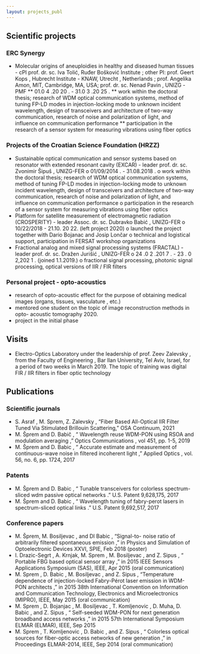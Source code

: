 ```yaml
---
layout: projects_publ
---
```


## Scientific projects

### ERC Synergy
*   Molecular origins of aneuploidies in healthy and diseased human tissues - cPI prof. dr. sc. Iva Tolić, Ruđer Bošković Institute ; other PI: prof. Geert Kops , Hubrecht Institute - KNAW, Utrecht , Netherlands ; prof. Angelika Amon, MIT, Cambridge, MA, USA; prof. dr. sc. Nenad Pavin , UNIZG -PMF
  **   01.0 4 .20 20 . - 31.0 3 .20 25 .
  **   work within the doctoral thesis; research of WDM optical communication systems, method of tuning FP-LD modes in injection-locking mode to unknown incident wavelength, design of transceivers and architecture of two-way communication, research of noise and polarization of light, and influence on communication performance
  **   participation in the research of a sensor system for measuring vibrations using fiber optics

### Projects of the Croatian Science Foundation (HRZZ)
*   Sustainable optical communication and sensor systems based on resonator with extended resonant cavity (EXCAR) - leader prof. dr. sc. Zvonimir Šipuš , UNIZG-FER
o	01/09/2014 . - 31.08.2018 .
o	work within the doctoral thesis; research of WDM optical communication systems, method of tuning FP-LD modes in injection-locking mode to unknown incident wavelength, design of transceivers and architecture of two-way communication, research of noise and polarization of light, and influence on communication performance
o	participation in the research of a sensor system for measuring vibrations using fiber optics
*   Platform for satellite measurement of electromagnetic radiation (CROSPERITY) - leader Assoc. dr. sc. Dubravko Babić , UNIZG-FER
o	10/22/2018 - 21.10. 20 22. (left project 2020)
o	launched the project together with Dario Bojanac and Josip Lončar
o	technical and logistical support, participation in FERSAT workshop organizations
*   Fractional analog and mixed signal processing systems (FRACTAL) - leader prof. dr. sc. Dražen Jurišić , UNIZG-FER
o	24 .0 2 .201 7 . - 23 . 0 2,202 1 . (joined 1.1.2019.)
o	fractional signal processing, photonic signal processing, optical versions of IIR / FIR filters

 
### Personal project - opto-acoustics
*   research of opto-acoustic effect for the purpose of obtaining medical images (organs, tissues, vasculature , etc.)
*   mentored one student on the topic of image reconstruction methods in opto- acoustic tomography 2020.
*   project in the initial phase


## Visits
*   Electro-Optics Laboratory under the leadership of prof. Zeev Zalevsky , from the Faculty of Engineering , Bar Ilan University, Tel Aviv, Israel, for a period of two weeks in March 2019. The topic of training was digital FIR / IIR filters in fiber optic technology

## Publications

### Scientific journals
*   S. Asraf , M. Sprem, Z. Zalevsky , “Fiber Based All-Optical IIR Filter Tuned Via Stimulated Brillouin Scattering,” OSA Continuum, 2021
*   M. Šprem and D. Babič , “ Wavelength reuse WDM-PON using RSOA and modulation averaging ,” Optics Communications , vol 451, pp. 1-5, 2019
*   M. Šprem and D. Babic , “ Accurate estimate and measurement of continuous-wave noise in filtered incoherent light ,” Applied Optics , vol. 56, no. 6, pp. 1724, 2017
 
### Patents
*   M. Šprem and D. Babic , “ Tunable transceivers for colorless spectrum-sliced wdm passive optical networks .” U.S. Patent 9,628,175, 2017
*   M. Šprem and D. Babic , “ Wavelength tuning of fabry-perot lasers in spectrum-sliced optical links .” U.S. Patent 9,692,517, 2017
 
### Conference papers
*   M. Šprem, M. Bosiljevac , and DI Babic , “Signal-to- noise ratio of arbitrarily filtered spontaneous emission ,” in Physics and Simulation of Optoelectronic Devices XXVI, SPIE, Feb 2018   (poster)
*   I. Drazic-Segrt , A. Krnjak, M. Sprem , M. Bosiljevac , and Z. Sipus , “ Portable FBG based optical sensor array ,” in 2015 IEEE Sensors Applications Symposium (SAS), IEEE, Apr 2015   (oral communication)
*   M. Sprem , D. Babic , M. Bosiljevac , and Z. Sipus , “Temperature dependence of injection-locked Fabry-Pérot laser emission in WDM-PON architects ,” in 2015 38th International Convention on Information and Communication Technology, Electronics and Microelectronics (MIPRO), IEEE, May 2015   (oral communication)
*   M. Sprem , D. Bojanjac , M. Bosiljevac , T. Komljenovic , D. Muha, D. Babic , and Z. Sipus , “ Self-seeded WDM-PON for next generation broadband access networks ,” in 2015 57th International Symposium ELMAR (ELMAR), IEEE, Sep 2015
*   M. Sprem , T. Komljenovic , D. Babic , and Z. Sipus , “ Colorless optical sources for fiber-optic access networks of new generation ,” in Proceedings ELMAR-2014, IEEE, Sep 2014   (oral communication)
